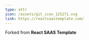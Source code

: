```yaml
---
type: attr
icon: /assets/git_icon_125271.svg
link: https://reactsaastemplate.com/
---
```

Forked from <b>React SAAS Template</b>